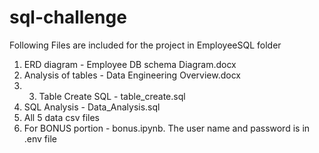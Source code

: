 # sql-challenge
Following Files are included for the project in EmployeeSQL folder

1. ERD diagram - Employee DB schema Diagram.docx
2. Analysis of tables - Data Engineering Overview.docx
3. 3. Table Create SQL - table_create.sql
4. SQL Analysis - Data_Analysis.sql
5. All 5 data csv files
6. For BONUS portion - bonus.ipynb. The user name and password is in .env file
